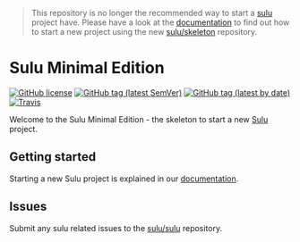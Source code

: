> This repository is no longer the recommended way to start a [sulu](https://github.com/sulu/sulu) project have. Please have a look at the [documentation](http://docs.sulu.io/) to find out how to start a new project using the new [sulu/skeleton](https://github.com/sulu/skeleton) repository.

# Sulu Minimal Edition

[![GitHub license](https://img.shields.io/github/license/sulu/sulu-minimal.svg)](https://github.com/sulu/sulu-minimal/blob/master/LICENSE)
[![GitHub tag (latest SemVer)](https://img.shields.io/github/tag/sulu/sulu-minimal.svg)](https://github.com/sulu/sulu-minimal/releases)
[![GitHub tag (latest by date)](https://img.shields.io/github/tag-date/sulu/sulu-minimal.svg)](https://github.com/sulu/sulu-minimal/releases)
[![Travis](https://travis-ci.org/sulu/sulu-minimal.png?branch=master)](https://travis-ci.org/sulu/sulu-minimal)

Welcome to the Sulu Minimal Edition - the skeleton to start a new [Sulu](https://github.com/sulu/sulu) project.

## Getting started

Starting a new Sulu project is explained in our [documentation](http://docs.sulu.io/en/latest/book/getting-started.html).

## Issues

Submit any sulu related issues to the [sulu/sulu](https://github.com/sulu/sulu/issues) repository.
